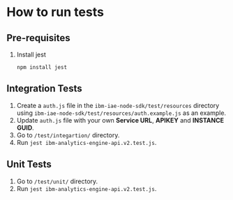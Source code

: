 # How to run tests

## Pre-requisites
1. Install jest
    ```
    npm install jest
    ```

## Integration Tests

1. Create a `auth.js` file in the `ibm-iae-node-sdk/test/resources` directory using `ibm-iae-node-sdk/test/resources/auth.example.js` as an example.
1. Update `auth.js` file with your own **Service URL**, **APIKEY** and **INSTANCE GUID**.
1. Go to `/test/integartion/` directory.
1. Run `jest ibm-analytics-engine-api.v2.test.js`.

## Unit Tests

1. Go to `/test/unit/` directory.
1. Run `jest ibm-analytics-engine-api.v2.test.js`.